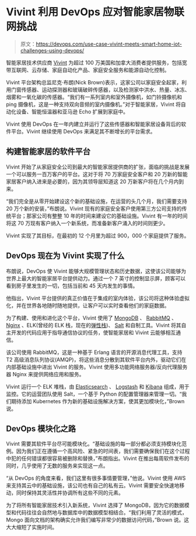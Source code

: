 # Vivint 利用 DevOps 应对智能家居物联网挑战

> 原文：<https://devops.com/use-case-vivint-meets-smart-home-iot-challenges-using-devops/>

智能家居技术供应商 [Vivint](http://www.vivint.com/) 为超过 100 万美国和加拿大消费者提供服务，包括宽带互联网、云存储、家庭自动化产品、家庭安全服务和能源自动化控制。

Vivint 平台架构总监尼克·布朗(Nick Brown)表示，这家公司以家庭安全起家，利用门窗传感器、运动探测器和玻璃破碎传感器，以及检测家中洪水、热量、冰冻、烟雾和一氧化碳的传感器。“我们有一系列室内和室外摄像机，如门铃摄像机和 ping 摄像机，这是一种支持双向音频的室内摄像机。”对于智能家居，Vivint 将自动化设备、智能恒温器和亚马逊 Echo 扩展到家庭中。

Vivint 使用 DevOps 在一年内建立并运行了这些传感器和智能家居设备背后的软件平台。Vivint 继续使用 DevOps 来满足其不断增长的平台需求。

## 构建智能家居的软件平台

Vivint 开始了从家庭安全公司到最大的智能家居提供商的扩张，面临的挑战是发展一个可以服务一百万客户的平台。这对于将 70 万家庭安全客户和 20 万新的智能家居客户纳入进来是必要的，因为其领导层知道这 20 万新客户将在几个月内到来。

“我们完全是从零开始建设这个新的基础设施，在运营的头几个月，我们需要支持 20 万个新的安装，”布朗说。Vivint 现有的家庭安全客户使用第三方公司支持的传统平台；那家公司有整整 10 年的时间来建设它的基础设施。Vivint 有一年的时间将这 70 万现有客户纳入一个新系统，而准备新客户涌入的时间则更少。

Vivint 实现了其目标，在最初的 12 个月里为超过 900，000 个家庭提供了服务。

## DevOps 现在为 Vivint 实现了什么

布朗说，DevOps 使 Vivint 能够大规模管理状态和历史数据，这使该公司能够为世界上最大的智能家居平台提供动力。通过一个 7 英寸的控制显示屏，顾客可以看到房子里发生的一切，包括当前和 45 天内发生的事情。

他指出，Vivint 平台提供的真正价值在于集成的室内体验，该公司将这种体验虚拟化，并在世界各地随时随地提供，让客户可以实时查看他们的家庭数据。

为了构建、使用和进化这个平台，Vivint 使用了 [MongoDB](https://www.mongodb.com/) 、 [RabbitMQ](https://www.rabbitmq.com/) 、 [Nginx](https://www.nginx.com) 、ELK(曾经的 ELK 栈，现在的[弹性栈](https://www.elastic.co/webinars/introduction-elk-stack))、 [Salt](https://saltstack.com/) 和自制工具。Vivint 将其自主开发的代码应用于指导通信协议的任务，使智能家居和 Vivint 云能够相互通信。

该公司使用 RabbitMQ，这是一种基于 Erlang 语言的开源消息代理工具，支持 T2 高级消息队列协议(AMQP)，将这些消息分散到其软件平台内外，驱动它们在内部基础设施中进出 Vivint 的服务。Vivint 使用多功能网络服务器/反向代理服务器 Nginx 来提供网络应用和服务。

Vivint 运行一个 ELK 堆栈，由 [Elasticsearch](https://www.elastic.co/products/elasticsearch) 、 [Logstash](https://www.elastic.co/products/logstash) 和 [Kibana](https://www.elastic.co/products/kibana) 组成，用于监控。它的运营团队使用 Salt，一个基于 Python 的配置管理器来管理一切。“我们期待添加 Kubernetes 作为新的基础设施解决方案，使其更加模块化，”Brown 说。

## DevOps 模块化之路

Vivint 需要其软件平台尽可能模块化。“基础设施的每一部分都必须支持模块化范例。因为我们正在遵循一个高风险、紧急的时间表，我们需要确保我们在这个过程中犯的任何错误都很容易被删除和替换，”布朗指出。Vivint 在推出每周软件发布的同时，几乎使用了无数的服务来实现这一点。

“从 DevOps 的角度来看，我们这里有很多事情要管理，”他说。Vivint 使用 AWS 来支持其云中的基础设施，该公司也有自己的私有云。Vivint 需要安全快速地移动，同时保持其灵活性并协调所有这些不同的元素。

为了将所有智能家居技术引入新系统，Vivint 选择了 MongoDB，因为它的数据模型和代码往往会自然地与数据库中的数据模型相结合。“我们利用了灵活的模式，Mongo 面向文档的架构确实允许我们编写非常少的数据访问代码，”Brown 说。这大大缩短了实施时间。